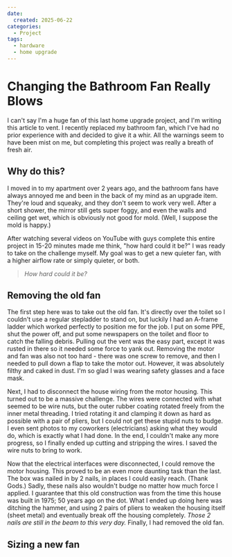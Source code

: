 ```yaml
---
date:
  created: 2025-06-22
categories:
  - Project
tags:
  - hardware
  - home upgrade
---
```

# Changing the Bathroom Fan Really Blows

I can't say I'm a huge fan of this last home upgrade project, and I'm writing this article to vent. I recently replaced my bathroom fan, which I've had no prior experience with and decided to give it a whir. All the warnings seem to have been mist on me, but completing this project was really a breath of fresh air.

<!-- more -->

## Why do this?

I moved in to my apartment over 2 years ago, and the bathroom fans have always annoyed me and been in the back of my mind as an upgrade item. They're loud and squeaky, and they don't seem to work very well. After a short shower, the mirror still gets super foggy, and even the walls and ceiling get wet, which is obviously not good for mold. (Well, I suppose the mold is happy.)

After watching several videos on YouTube with guys complete this entire project in 15-20 minutes made me think, "how hard could it be?" I was ready to take on the challenge myself. My goal was to get a new quieter fan, with a higher airflow rate or simply quieter, or both.

> *How hard could it be?*

## Removing the old fan

The first step here was to take out the old fan. It's directly over the toilet so I couldn't use a regular stepladder to stand on, but luckily I had an A-frame ladder which worked perfectly to position me for the job. I put on some PPE, shut the power off, and put some newspapers on the toilet and floor to catch the falling debris. Pulling out the vent was the easy part, except it was rusted in there so it needed some force to yank out. Removing the motor and fan was also not too hard - there was one screw to remove, and then I needed to pull down a flap to take the motor out. However, it was absolutely filthy and caked in dust. I'm so glad I was wearing safety glasses and a face mask.

Next, I had to disconnect the house wiring from the motor housing. This turned out to be a massive challenge. The wires were connected with what seemed to be wire nuts, but the outer rubber coating rotated freely from the inner metal threading. I tried rotating it and clamping it down as hard as possible with a pair of pliers, but I could not get these stupid nuts to budge. I even sent photos to my coworkers (electricians) asking what they would do, which is exactly what I had done. In the end, I couldn't make any more progress, so I finally ended up cutting and stripping the wires. I saved the wire nuts to bring to work.

Now that the electrical interfaces were disconnected, I could remove the motor housing. This proved to be an even more daunting task than the last. The box was nailed in by 2 nails, in places I could easily reach. (Thank Gods.) Sadly, these nails also wouldn't budge no matter how much force I applied. I guarantee that this old construction was from the time this house was built in 1975; 50 years ago on the dot. What I ended up doing here was ditching the hammer, and using 2 pairs of pliers to weaken the housing itself (sheet metal) and eventually break off the housing completely. *Those 2 nails are still in the beam to this very day.* Finally, I had removed the old fan.

## Sizing a new fan

